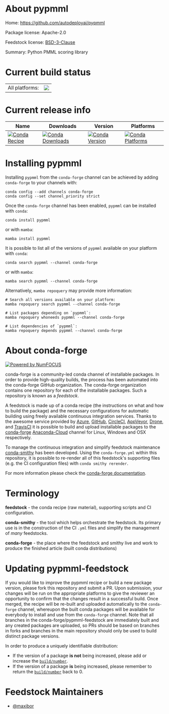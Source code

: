 About pypmml
============

Home: https://github.com/autodeployai/pypmml

Package license: Apache-2.0

Feedstock license: [BSD-3-Clause](https://github.com/conda-forge/pypmml-feedstock/blob/main/LICENSE.txt)

Summary: Python PMML scoring library

Current build status
====================


<table><tr><td>All platforms:</td>
    <td>
      <a href="https://dev.azure.com/conda-forge/feedstock-builds/_build/latest?definitionId=13299&branchName=main">
        <img src="https://dev.azure.com/conda-forge/feedstock-builds/_apis/build/status/pypmml-feedstock?branchName=main">
      </a>
    </td>
  </tr>
</table>

Current release info
====================

| Name | Downloads | Version | Platforms |
| --- | --- | --- | --- |
| [![Conda Recipe](https://img.shields.io/badge/recipe-pypmml-green.svg)](https://anaconda.org/conda-forge/pypmml) | [![Conda Downloads](https://img.shields.io/conda/dn/conda-forge/pypmml.svg)](https://anaconda.org/conda-forge/pypmml) | [![Conda Version](https://img.shields.io/conda/vn/conda-forge/pypmml.svg)](https://anaconda.org/conda-forge/pypmml) | [![Conda Platforms](https://img.shields.io/conda/pn/conda-forge/pypmml.svg)](https://anaconda.org/conda-forge/pypmml) |

Installing pypmml
=================

Installing `pypmml` from the `conda-forge` channel can be achieved by adding `conda-forge` to your channels with:

```
conda config --add channels conda-forge
conda config --set channel_priority strict
```

Once the `conda-forge` channel has been enabled, `pypmml` can be installed with `conda`:

```
conda install pypmml
```

or with `mamba`:

```
mamba install pypmml
```

It is possible to list all of the versions of `pypmml` available on your platform with `conda`:

```
conda search pypmml --channel conda-forge
```

or with `mamba`:

```
mamba search pypmml --channel conda-forge
```

Alternatively, `mamba repoquery` may provide more information:

```
# Search all versions available on your platform:
mamba repoquery search pypmml --channel conda-forge

# List packages depending on `pypmml`:
mamba repoquery whoneeds pypmml --channel conda-forge

# List dependencies of `pypmml`:
mamba repoquery depends pypmml --channel conda-forge
```


About conda-forge
=================

[![Powered by
NumFOCUS](https://img.shields.io/badge/powered%20by-NumFOCUS-orange.svg?style=flat&colorA=E1523D&colorB=007D8A)](https://numfocus.org)

conda-forge is a community-led conda channel of installable packages.
In order to provide high-quality builds, the process has been automated into the
conda-forge GitHub organization. The conda-forge organization contains one repository
for each of the installable packages. Such a repository is known as a *feedstock*.

A feedstock is made up of a conda recipe (the instructions on what and how to build
the package) and the necessary configurations for automatic building using freely
available continuous integration services. Thanks to the awesome service provided by
[Azure](https://azure.microsoft.com/en-us/services/devops/), [GitHub](https://github.com/),
[CircleCI](https://circleci.com/), [AppVeyor](https://www.appveyor.com/),
[Drone](https://cloud.drone.io/welcome), and [TravisCI](https://travis-ci.com/)
it is possible to build and upload installable packages to the
[conda-forge](https://anaconda.org/conda-forge) [Anaconda-Cloud](https://anaconda.org/)
channel for Linux, Windows and OSX respectively.

To manage the continuous integration and simplify feedstock maintenance
[conda-smithy](https://github.com/conda-forge/conda-smithy) has been developed.
Using the ``conda-forge.yml`` within this repository, it is possible to re-render all of
this feedstock's supporting files (e.g. the CI configuration files) with ``conda smithy rerender``.

For more information please check the [conda-forge documentation](https://conda-forge.org/docs/).

Terminology
===========

**feedstock** - the conda recipe (raw material), supporting scripts and CI configuration.

**conda-smithy** - the tool which helps orchestrate the feedstock.
                   Its primary use is in the construction of the CI ``.yml`` files
                   and simplify the management of *many* feedstocks.

**conda-forge** - the place where the feedstock and smithy live and work to
                  produce the finished article (built conda distributions)


Updating pypmml-feedstock
=========================

If you would like to improve the pypmml recipe or build a new
package version, please fork this repository and submit a PR. Upon submission,
your changes will be run on the appropriate platforms to give the reviewer an
opportunity to confirm that the changes result in a successful build. Once
merged, the recipe will be re-built and uploaded automatically to the
`conda-forge` channel, whereupon the built conda packages will be available for
everybody to install and use from the `conda-forge` channel.
Note that all branches in the conda-forge/pypmml-feedstock are
immediately built and any created packages are uploaded, so PRs should be based
on branches in forks and branches in the main repository should only be used to
build distinct package versions.

In order to produce a uniquely identifiable distribution:
 * If the version of a package **is not** being increased, please add or increase
   the [``build/number``](https://docs.conda.io/projects/conda-build/en/latest/resources/define-metadata.html#build-number-and-string).
 * If the version of a package **is** being increased, please remember to return
   the [``build/number``](https://docs.conda.io/projects/conda-build/en/latest/resources/define-metadata.html#build-number-and-string)
   back to 0.

Feedstock Maintainers
=====================

* [@maxibor](https://github.com/maxibor/)


